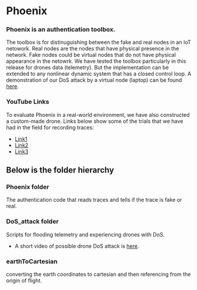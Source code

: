 # Phoenix
### Phoenix is an authentication toolbox.
The toolbox is for distinuguishing between the fake and real nodes in an IoT netowork. Real nodes are the nodes that have physical presence in the network. Fake nodes could be virtual nodes that do not have physical appearance in the netowrk.
We have tested the toolbox particularly in this release for drones data (telemetry). But the implementation can be extended to any nonlinear dynamic system that has a closed control loop. A demonstration of our DoS attack by a virtual node (laptop) can be found [here](https://youtu.be/SrJvO4RwMUQ).

### YouTube Links
To evaluate Phoenix in a real-world environment, we have also constructed a custom-made drone. Links below show some of the trials that we have had in the field for recording traces:
- [Link1](https://youtu.be/qs08zkw28QA)
- [Link2](https://youtu.be/7CvK-T6ByXU)
- [Link3](https://youtu.be/-af6N7HLg3Y)

## Below is the folder hierarchy
### Phoenix folder
The authentication code that reads traces and tells if the trace is fake or real.
### DoS_attack folder
Scripts for flooding telemetry and experiencing drones with DoS.
- A short video of possible drone DoS attack is [here](https://youtu.be/SrJvO4RwMUQ).
### earthToCartesian
converting the earth coordinates to cartesian and then referencing from the origin of flight.
